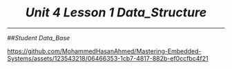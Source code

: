 *<h1 align="center">Unit 4 Lesson 1 Data_Structure</h1>*
___

##*Student Data_Base*

https://github.com/MohammedHasanAhmed/Mastering-Embedded-Systems/assets/123543218/06466353-1cb7-4817-882b-ef0ccfbc4f21